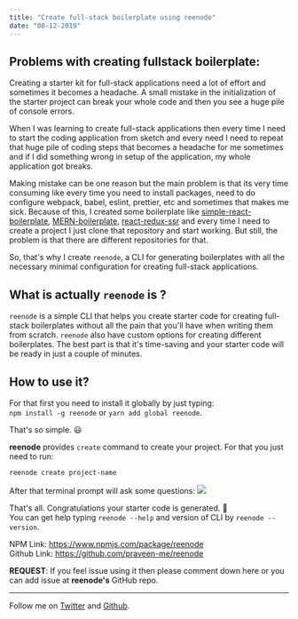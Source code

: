 ```yaml
---
title: "Create full-stack boilerplate using reenode"
date: "08-12-2019"
---
```


## Problems with creating fullstack boilerplate:

Creating a starter kit for full-stack applications need a lot of effort and sometimes it becomes a headache. A small mistake in the initialization of the starter project can break your whole code and then you see a huge pile of console errors.

When I was learning to create full-stack applications then every time I need to start the coding application from sketch and every need I need to repeat that huge pile of coding steps that becomes a headache for me sometimes and if I did something wrong in setup of the application, my whole application got breaks.

Making mistake can be one reason but the main problem is that its very time consuming like every time you need to install packages, need to do configure webpack, babel, eslint, prettier, etc and sometimes that makes me sick. Because of this, I created some boilerplate like [simple-react-boilerplate](https://github.com/praveen-me/simple-react-boilerplate), [MERN-boilerplate](https://github.com/praveen-me/MERN-boilerplate), [react-redux-ssr](https://github.com/praveen-me/react-redux-ssr) and every time I need to create a project I just clone that repository and start working.
But still, the problem is that there are different repositories for that.

So, that's why I create `reenode`, a CLI for generating boilerplates with all the necessary minimal configuration for creating full-stack applications.

## What is actually `reenode` is ?

`reenode` is a simple CLI that helps you create starter code for creating full-stack boilerplates without all the pain that you'll have when writing them from scratch. `reenode` also have custom options for creating different boilerplates. The best part is that it's time-saving and your starter code will be ready in just a couple of minutes.

## How to use it?

For that first you need to install it globally by just typing: <br/>
`npm install -g reenode` or `yarn add global reenode`.

That's so simple. 😃

**reenode** provides `create` command to create your project. For that you just need to run:

```bash
reenode create project-name
```

After that terminal prompt will ask some questions:
![](./../../images/reenode.gif)

That's all. Congratulations your starter code is generated. 🚀 <br/>
You can get help typing `reenode --help` and version of CLI by `reenode --version`.

NPM Link: https://www.npmjs.com/package/reenode <br/>
Github Link: https://github.com/praveen-me/reenode

**REQUEST**: If you feel issue using it then please comment down here or you can add issue at **reenode's** GitHub repo.

---

Follow me on [Twitter](https://twitter.com/am_pra_veen) and [Github](https://github.com/praveen-me).
